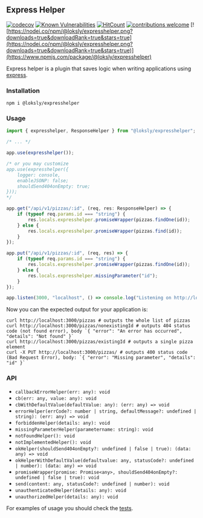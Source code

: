 
## Express Helper

[![codecov](https://codecov.io/gh/Loksly/expresshelper/branch/master/graph/badge.svg)](https://codecov.io/gh/Loksly/expresshelper)
[![Known Vulnerabilities](https://snyk.io/test/github/loksly/expresshelper/badge.svg)](https://snyk.io/test/github/loksly/expresshelper)
[![HitCount](https://hits.dwyl.com/loksly/expresshelper.svg)](https://hits.dwyl.com/loksly/expresshelper)
[![contributions welcome](https://img.shields.io/badge/contributions-welcome-brightgreen.svg?style=flat)](https://github.com/loksly/expresshelper/issues)
[![https://nodei.co/npm/@loksly/expresshelper.png?downloads=true&downloadRank=true&stars=true](https://nodei.co/npm/@loksly/expresshelper.png?downloads=true&downloadRank=true&stars=true)](https://www.npmjs.com/package/@loksly/expresshelper)


Express helper is a plugin that saves logic when writing applications using [express](https://expressjs.com/).

### Installation

```
npm i @loksly/expresshelper
``` 

### Usage

```typescript
import { expresshelper, ResponseHelper } from "@loksly/expresshelper";

/* ... */

app.use(expresshelper());

/* or you may customize
app.use(expresshelper({
    logger: console,
    enableJSONP: false;
    shouldSend404onEmpty: true;
}));
*/

app.get("/api/v1/pizzas/:id", (req, res: ResponseHelper) => {
    if (typeof req.params.id === "string") {
        res.locals.expresshelper.promiseWrapper(pizzas.findOne(id));
    } else {
        res.locals.expresshelper.promiseWrapper(pizzas.find(id));
    }
});

app.put("/api/v1/pizzas/:id", (req, res) => {
    if (typeof req.params.id === "string") {
        res.locals.expresshelper.promiseWrapper(pizzas.findOne(id));
    } else {
        res.locals.expresshelper.missingParameter("id");
    }
});

app.listen(3000, "localhost", () => console.log("Listening on http://localhost:3000"));

```

Now you can the expected output for your application is:

```
curl http://localhost:3000/pizzas # outputs the whole list of pizzas
curl http://localhost:3000/pizzas/nonexistingId # outputs 404 status code (not found error), body `{ "error": "An error has occurred", "details": "Not found" }`
curl http://localhost:3000/pizzas/existingId # outputs a single pizza element
curl -X PUT http://localhost:3000/pizzas/ # outputs 400 status code (Bad Request Error), body: `{ "error": "Missing parameter", "details": "id" }`
```

### API

- `callbackErrorHelper(err: any): void`
- `cb(err: any, value: any): void`
- `cbWithDefaultValue(defaultValue: any): (err: any) => void`
- `errorHelper(errCode?: number | string, defaultMessage?: undefined | string): (err: any) => void`
- `forbiddenHelper(details: any): void`
- `missingParameterHelper(parametername: string): void`
- `notFoundHelper(): void`
- `notImplementedHelper(): void`
- `okHelper(shouldSend404onEmpty?: undefined | false | true): (data: any) => void`
- `okHelperWithDefaultValue(defaultvalue: any, statusCode?: undefined | number): (data: any) => void`
- `promiseWrapper(promise: Promise<any>, shouldSend404onEmpty?: undefined | false | true): void`
- `send(content: any, statusCode?: undefined | number): void`
- `unauthenticatedHelper(details: any): void`
- `unauthorizedHelper(details: any): void`

For examples of usage you should check the [tests](./src/spec/e2e/usage.spec.ts).
